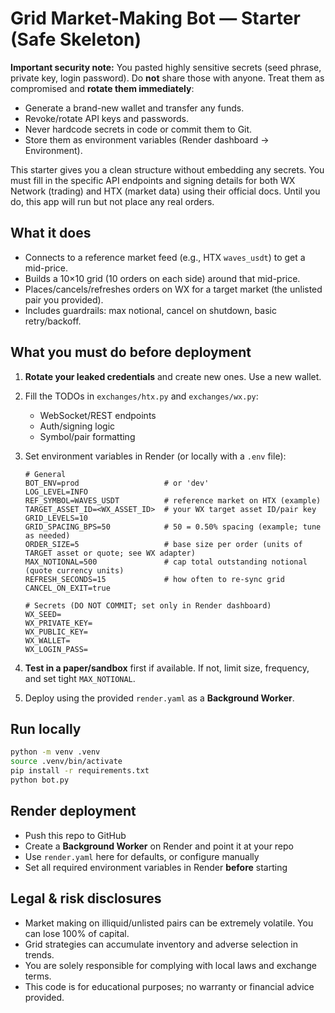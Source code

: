 # Grid Market-Making Bot — Starter (Safe Skeleton)

**Important security note:** You pasted highly sensitive secrets (seed phrase, private key, login password).
Do **not** share those with anyone. Treat them as compromised and **rotate them immediately**:

- Generate a brand-new wallet and transfer any funds.
- Revoke/rotate API keys and passwords.
- Never hardcode secrets in code or commit them to Git.
- Store them as environment variables (Render dashboard → Environment).

This starter gives you a clean structure without embedding any secrets. You must fill in the specific API
endpoints and signing details for both WX Network (trading) and HTX (market data) using their official docs.
Until you do, this app will run but not place any real orders.

## What it does
- Connects to a reference market feed (e.g., HTX `waves_usdt`) to get a mid-price.
- Builds a 10×10 grid (10 orders on each side) around that mid-price.
- Places/cancels/refreshes orders on WX for a target market (the unlisted pair you provided).
- Includes guardrails: max notional, cancel on shutdown, basic retry/backoff.

## What you must do before deployment
1. **Rotate your leaked credentials** and create new ones. Use a new wallet.
2. Fill the TODOs in `exchanges/htx.py` and `exchanges/wx.py`:
   - WebSocket/REST endpoints
   - Auth/signing logic
   - Symbol/pair formatting
3. Set environment variables in Render (or locally with a `.env` file):

   ```env
   # General
   BOT_ENV=prod                   # or 'dev'
   LOG_LEVEL=INFO
   REF_SYMBOL=WAVES_USDT          # reference market on HTX (example)
   TARGET_ASSET_ID=<WX_ASSET_ID>  # your WX target asset ID/pair key
   GRID_LEVELS=10
   GRID_SPACING_BPS=50            # 50 = 0.50% spacing (example; tune as needed)
   ORDER_SIZE=5                   # base size per order (units of TARGET asset or quote; see WX adapter)
   MAX_NOTIONAL=500               # cap total outstanding notional (quote currency units)
   REFRESH_SECONDS=15             # how often to re-sync grid
   CANCEL_ON_EXIT=true

   # Secrets (DO NOT COMMIT; set only in Render dashboard)
   WX_SEED=
   WX_PRIVATE_KEY=
   WX_PUBLIC_KEY=
   WX_WALLET=
   WX_LOGIN_PASS=
   ```

4. **Test in a paper/sandbox** first if available. If not, limit size, frequency, and set tight `MAX_NOTIONAL`.
5. Deploy using the provided `render.yaml` as a **Background Worker**.

## Run locally
```bash
python -m venv .venv
source .venv/bin/activate
pip install -r requirements.txt
python bot.py
```

## Render deployment
- Push this repo to GitHub
- Create a **Background Worker** on Render and point it at your repo
- Use `render.yaml` here for defaults, or configure manually
- Set all required environment variables in Render **before** starting

## Legal & risk disclosures
- Market making on illiquid/unlisted pairs can be extremely volatile. You can lose 100% of capital.
- Grid strategies can accumulate inventory and adverse selection in trends.
- You are solely responsible for complying with local laws and exchange terms.
- This code is for educational purposes; no warranty or financial advice provided.